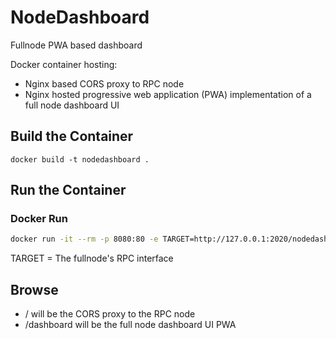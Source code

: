 # NodeDashboard
Fullnode PWA based dashboard

Docker container hosting:
* Nginx based CORS proxy to RPC node 
* Nginx hosted progressive web application (PWA) implementation of a full node dashboard UI

## Build the Container

```
docker build -t nodedashboard .
```

## Run the Container

### Docker Run

```bash
docker run -it --rm -p 8080:80 -e TARGET=http://127.0.0.1:2020/nodedashboard
```
TARGET = The fullnode's RPC interface

## Browse
- / will be the CORS proxy to the RPC node
- /dashboard will be the full node dashboard UI PWA
